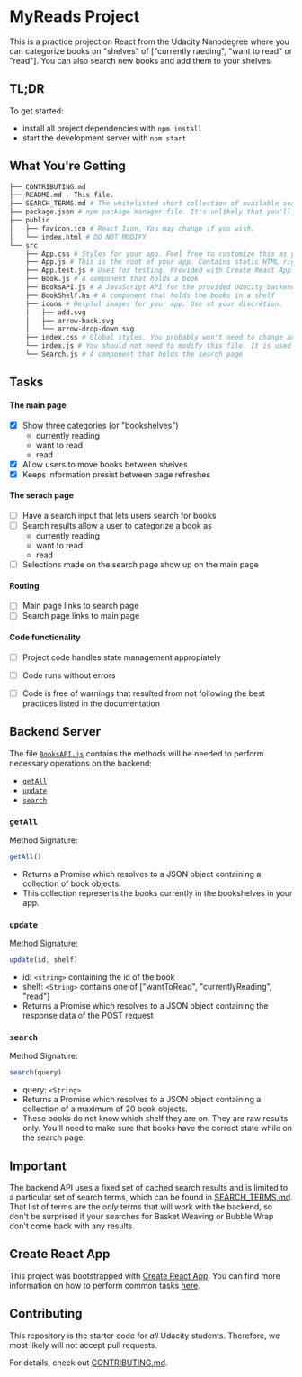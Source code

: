 # MyReads Project

This is a practice project on React from the Udacity Nanodegree  where you can categorize books on "shelves" of ["currently raeding", "want to read" or "read"].
You can also search new books and add them to your shelves.

## TL;DR

To get started:

* install all project dependencies with `npm install`
* start the development server with `npm start`

## What You're Getting
```bash
├── CONTRIBUTING.md
├── README.md - This file.
├── SEARCH_TERMS.md # The whitelisted short collection of available search terms for you to use with your app.
├── package.json # npm package manager file. It's unlikely that you'll need to modify this.
├── public
│   ├── favicon.ico # React Icon, You may change if you wish.
│   └── index.html # DO NOT MODIFY
└── src
    ├── App.css # Styles for your app. Feel free to customize this as you desire.
    ├── App.js # This is the root of your app. Contains static HTML right now.
    ├── App.test.js # Used for testing. Provided with Create React App. Testing is encouraged, but not required.
    ├── Book.js # A component that holds a book
    ├── BooksAPI.js # A JavaScript API for the provided Udacity backend. Instructions for the methods are below.
    ├── BookShelf.hs # A component that holds the books in a shelf    
    ├── icons # Helpful images for your app. Use at your discretion.
    │   ├── add.svg
    │   ├── arrow-back.svg
    │   └── arrow-drop-down.svg
    ├── index.css # Global styles. You probably won't need to change anything here.
    └── index.js # You should not need to modify this file. It is used for DOM rendering only.
    └── Search.js # A component that holds the search page
```

## Tasks
#### The main page
- [x] Show three categories (or "bookshelves")
    - currently reading
    - want to read
    - read
- [x] Allow users to move books between shelves
- [x] Keeps information presist between page refreshes

#### The serach page
- [ ] Have a search input that lets users search for books
- [ ] Search results allow a user to categorize a book as
    - currently reading
    - want to read
    - read
- [ ] Selections made on the search page show up on the main page

#### Routing
- [ ] Main page links to search page
- [ ] Search page links to main page

#### Code functionality
- [ ] Project code handles state management appropiately
- [ ] Code runs without errors
- [ ] Code is free of warnings that resulted from not following the best practices listed in the documentation



## Backend Server

The file [`BooksAPI.js`](src/BooksAPI.js) contains the methods will be needed to perform necessary operations on the backend:

* [`getAll`](#getall)
* [`update`](#update)
* [`search`](#search)

### `getAll`

Method Signature:

```js
getAll()
```

* Returns a Promise which resolves to a JSON object containing a collection of book objects.
* This collection represents the books currently in the bookshelves in your app.

### `update`

Method Signature:

```js
update(id, shelf)
```

* id: `<string>` containing the id of the book
* shelf: `<String>` contains one of ["wantToRead", "currentlyReading", "read"]  
* Returns a Promise which resolves to a JSON object containing the response data of the POST request

### `search`

Method Signature:

```js
search(query)
```

* query: `<String>`
* Returns a Promise which resolves to a JSON object containing a collection of a maximum of 20 book objects.
* These books do not know which shelf they are on. They are raw results only. You'll need to make sure that books have the correct state while on the search page.

## Important
The backend API uses a fixed set of cached search results and is limited to a particular set of search terms, which can be found in [SEARCH_TERMS.md](SEARCH_TERMS.md). That list of terms are the _only_ terms that will work with the backend, so don't be surprised if your searches for Basket Weaving or Bubble Wrap don't come back with any results.

## Create React App

This project was bootstrapped with [Create React App](https://github.com/facebookincubator/create-react-app). You can find more information on how to perform common tasks [here](https://github.com/facebookincubator/create-react-app/blob/master/packages/react-scripts/template/README.md).

## Contributing

This repository is the starter code for _all_ Udacity students. Therefore, we most likely will not accept pull requests.

For details, check out [CONTRIBUTING.md](CONTRIBUTING.md).
